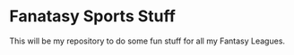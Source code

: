 # Fanatasy Sports Stuff

This will be my repository to do some fun stuff for all my Fantasy Leagues.
